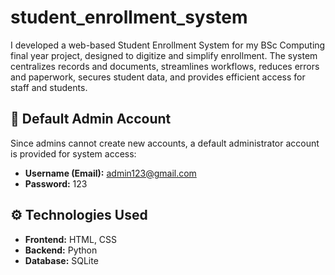 # student_enrollment_system
I developed a web-based Student Enrollment System for my BSc Computing final year project, designed to digitize and simplify enrollment. The system centralizes records and documents, streamlines workflows, reduces errors and paperwork, secures student data, and provides efficient access for staff and students.


## 🔑 Default Admin Account

Since admins cannot create new accounts, a default administrator account is provided for system access:

- **Username (Email):** admin123@gmail.com  
- **Password:** 123
  
## ⚙️ Technologies Used

- **Frontend:** HTML, CSS
- **Backend:** Python 
- **Database:** SQLite
